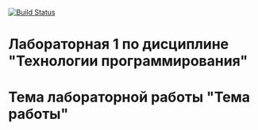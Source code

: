 [![Build Status](https://app.travis-ci.com/Vsevolearn/PTLab1.svg?branch=main)](https://app.travis-ci.com/Vsevolearn/PTLab1)

# Лабораторная 1 по дисциплине "Технологии программирования"
# Тема лабораторной работы "Тема работы"

